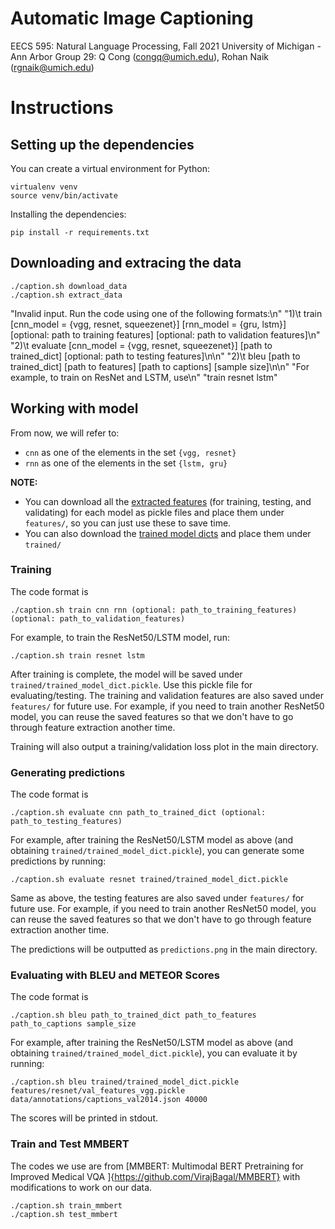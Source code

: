 Automatic Image Captioning
==========================

EECS 595: Natural Language Processing, Fall 2021
University of Michigan - Ann Arbor
Group 29: Q Cong (congq@umich.edu), Rohan Naik (rgnaik@umich.edu)

# Instructions

## Setting up the dependencies

You can create a virtual environment for Python:

```
virtualenv venv
source venv/bin/activate
```

Installing the dependencies:

```
pip install -r requirements.txt
```

## Downloading and extracing the data

```
./caption.sh download_data
./caption.sh extract_data
```

"Invalid input. Run the code using one of the following formats:\n"
"1)\t train [cnn_model = {vgg, resnet, squeezenet}] [rnn_model = {gru, lstm}] [optional: path to training features] [optional: path to validation features]\n"
"2)\t evaluate [cnn_model = {vgg, resnet, squeezenet}] [path to trained_dict] [optional: path to testing features]\n\n"
"2)\t bleu [path to trained_dict] [path to features] [path to captions] [sample size]\n\n"
"For example, to train on ResNet and LSTM, use\n"
"train resnet lstm"

## Working with model

From now, we will refer to:
* `cnn` as one of the elements in the set `{vgg, resnet}`
* `rnn` as one of the elements in the set `{lstm, gru}`

**NOTE:**
* You can download all the [extracted features](https://drive.google.com/drive/folders/1kNOISCfXQJKkcgia9JteZJCAwC1VG41g?usp=sharing) (for training, testing, and validating) for each model as pickle files and place them under `features/`, so you can just use these to save time.
* You can also download the [trained model dicts](https://drive.google.com/drive/folders/1CcGLSNILf3-Q9HT9NZENDVTDCVO35R35?usp=sharing) and place them under `trained/`

### Training

The code format is

```
./caption.sh train cnn rnn (optional: path_to_training_features) (optional: path_to_validation_features)
```

For example, to train the ResNet50/LSTM model, run:

```
./caption.sh train resnet lstm
```

After training is complete, the model will be saved under `trained/trained_model_dict.pickle`. Use this pickle file for evaluating/testing. The training and validation features are also saved under `features/` for future use. For example, if you need to train another ResNet50 model, you can reuse the saved features so that we don't have to go through feature extraction another time.

Training will also output a training/validation loss plot in the main directory.


### Generating predictions

The code format is

```
./caption.sh evaluate cnn path_to_trained_dict (optional: path_to_testing_features)
```

For example, after training the ResNet50/LSTM model as above (and obtaining `trained/trained_model_dict.pickle`), you can generate some predictions by running:

```
./caption.sh evaluate resnet trained/trained_model_dict.pickle
```

Same as above, the testing features are also saved under `features/` for future use. For example, if you need to train another ResNet50 model, you can reuse the saved features so that we don't have to go through feature extraction another time.

The predictions will be outputted as `predictions.png` in the main directory.

### Evaluating with BLEU and METEOR Scores

The code format is

```
./caption.sh bleu path_to_trained_dict path_to_features path_to_captions sample_size
```

For example, after training the ResNet50/LSTM model as above (and obtaining `trained/trained_model_dict.pickle`), you can evaluate it by running:

```
./caption.sh bleu trained/trained_model_dict.pickle features/resnet/val_features_vgg.pickle data/annotations/captions_val2014.json 40000
```

The scores will be printed in stdout.


### Train and Test MMBERT

The codes we use are from [MMBERT: Multimodal BERT Pretraining for Improved Medical VQA
]{https://github.com/VirajBagal/MMBERT} with modifications to work on our data.

```
./caption.sh train_mmbert
./caption.sh test_mmbert
```